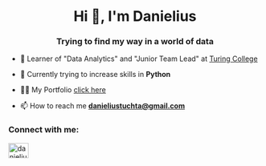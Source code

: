 <h1 align="center">Hi 👋, I'm Danielius</h1>
<h3 align="center">Trying to find my way in a world of data</h3>



- 📝 Learner of "Data Analytics" and "Junior Team Lead" at [Turing College](https://www.turingcollege.com/?gclid=Cj0KCQiA6rCgBhDVARIsAK1kGPIyb2nM_BMQIVDtFAMDFLBu3H1pz2jayrKcvxzSAzR3rN4C4yIFZcUaAsxzEALw_wcB)

- 🌱 Currently trying to increase skills in **Python**

- 👨‍💻 My Portfolio [click here](https://tuchta.github.io/)

- 📫 How to reach me **danieliustuchta@gmail.com**



<h3 align="left">Connect with me:</h3>
<p align="left">
<a href="https://linkedin.com/in/danielius-tuchta" target="blank"><img align="center" src="https://raw.githubusercontent.com/rahuldkjain/github-profile-readme-generator/master/src/images/icons/Social/linked-in-alt.svg" alt="danielius-tuchta" height="30" width="40" /></a>
</p>

